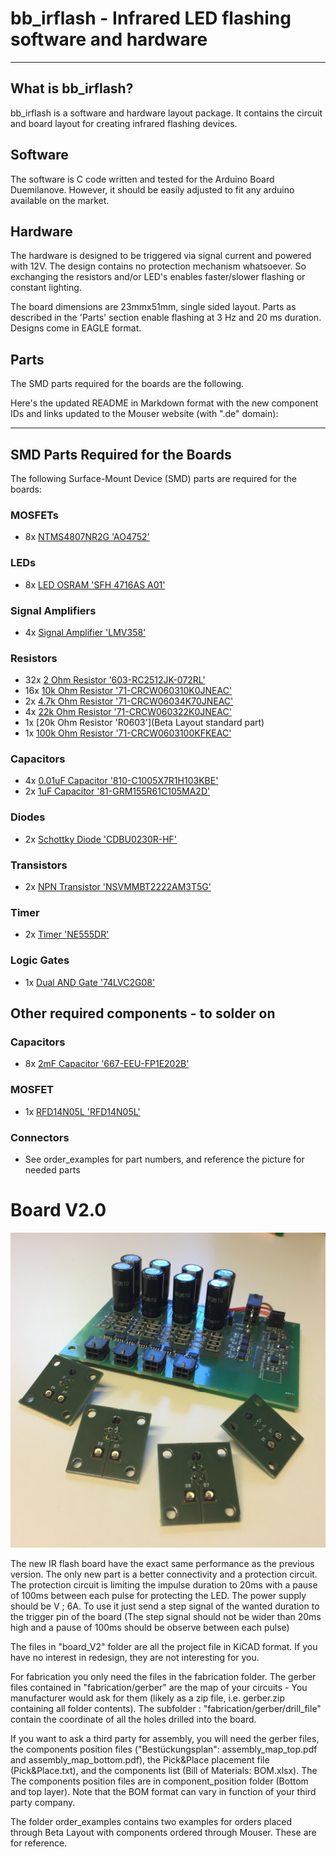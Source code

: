 ﻿# bb_irflash - Infrared LED flashing software and hardware

----
## What is bb_irflash?

bb_irflash is a software and hardware layout package. It contains the circuit and board layout for creating infrared flashing devices.

## Software

The software is C code written and tested for the Arduino Board Duemilanove. However, it should be easily adjusted to fit any arduino available on the market.

## Hardware

The hardware is designed to be triggered via signal current and powered with 12V. The design contains no protection mechanism whatsoever. So exchanging the resistors and/or LED's enables faster/slower flashing or constant lighting. 

The board dimensions are 23mmx51mm, single sided layout. Parts as described in the 'Parts' section enable flashing at 3 Hz and 20 ms duration. Designs come in EAGLE format.

## Parts
The SMD parts required for the boards are the following.

Here's the updated README in Markdown format with the new component IDs and links updated to the Mouser website (with ".de" domain):

---

## SMD Parts Required for the Boards

The following Surface-Mount Device (SMD) parts are required for the boards:

### MOSFETs
- 8x [NTMS4807NR2G 'AO4752'](https://www.mouser.de/ProductDetail/863-NTMS4807NR2G)

### LEDs
- 8x [LED OSRAM 'SFH 4716AS A01'](https://www.mouser.de/ProductDetail/ams-OSRAM/SFH-4716AS-A01?qs=%252BEew9%252B0nqrDXvNyoSKrong%3D%3D)

### Signal Amplifiers
- 4x [Signal Amplifier 'LMV358'](https://www.mouser.de/ProductDetail/Texas-Instruments/LMV358LVIDR?qs=qSfuJ%252Bfl%2Fd53U%2FPkf9lZVw%3D%3D)

### Resistors
- 32x [2 Ohm Resistor '603-RC2512JK-072RL'](https://www.mouser.de/ProductDetail/603-RC2512JK-072RL)
- 16x [10k Ohm Resistor '71-CRCW060310K0JNEAC'](https://www.mouser.de/ProductDetail/71-CRCW060310K0JNEAC)
- 2x [4.7k Ohm Resistor '71-CRCW06034K70JNEAC'](https://www.mouser.de/ProductDetail/71-CRCW06034K70JNEAC)
- 4x [22k Ohm Resistor '71-CRCW060322K0JNEAC'](https://www.mouser.de/ProductDetail/71-CRCW060322K0JNEAC)
- 1x [20k Ohm Resistor 'R0603'](Beta Layout standard part)
- 1x [100k Ohm Resistor '71-CRCW0603100KFKEAC'](https://www.mouser.de/ProductDetail/71-CRCW0603100KFKEAC)

### Capacitors
- 4x [0.01uF Capacitor '810-C1005X7R1H103KBE'](https://www.mouser.de/ProductDetail/810-C1005X7R1H103KBE)
- 2x [1uF Capacitor '81-GRM155R61C105MA2D'](https://www.mouser.de/ProductDetail/81-GRM155R61C105MA2D)

### Diodes
- 2x [Schottky Diode 'CDBU0230R-HF'](https://www.mouser.de/ProductDetail/750-CDBU0230R-HF)

### Transistors
- 2x [NPN Transistor 'NSVMMBT2222AM3T5G'](https://www.mouser.de/ProductDetail/863-NSVMMBT2222AM3T5)

### Timer
- 2x [Timer 'NE555DR'](https://www.mouser.de/ProductDetail/595-NE555DR)

### Logic Gates
- 1x [Dual AND Gate '74LVC2G08'](https://www.mouser.de/ProductDetail/771-74LVC2G08DP-G)

## Other required components - to solder on

### Capacitors
- 8x [2mF Capacitor '667-EEU-FP1E202B'](https://www.mouser.de/ProductDetail/667-EEU-FP1E202B)

### MOSFET
- 1x [RFD14N05L 'RFD14N05L'](https://www.mouser.de/ProductDetail/512-RFD14N05L)

### Connectors
- See order_examples for part numbers, and reference the picture for needed parts


# Board V2.0

![Alt text](board_V2/pix.JPG?raw=true "BoardV2")

The new IR flash board have the exact same performance as the previous version. The only new part is a better connectivity and a protection circuit.
The protection circuit is limiting the impulse duration to 20ms with a pause of 100ms between each pulse for protecting the LED. The power supply should be 
V ; 6A. To use it just send a step signal of the wanted duration to the trigger pin of the board (The step signal should not be wider than 20ms high and a pause of 100ms should be observe between each pulse)

The files in "board_V2" folder are all the project file in KiCAD format. If you have no interest in redesign, they are not interesting for you. 

For fabrication you only need the files in the fabrication folder.
The gerber files contained in "fabrication/gerber" are the map of your circuits - You manufacturer would ask for them (likely as a zip file, i.e. gerber.zip containing all folder contents).  The subfolder : "fabrication/gerber/drill_file" contain the coordinate of all the holes drilled into the board.

If you want to ask a third party for assembly, you will need the gerber files, the components position files ("Bestückungsplan": assembly_map_top.pdf
and assembly_map_bottom.pdf), the Pick&Place placement file (Pick&Place.txt), and the components list (Bill of Materials: BOM.xlsx). The 
The components position files are in component_position folder (Bottom and top layer). Note that the BOM format can vary in function of your third party company.

The folder order_examples contains two examples for orders placed through Beta Layout with components ordered through Mouser.  These are for reference.
